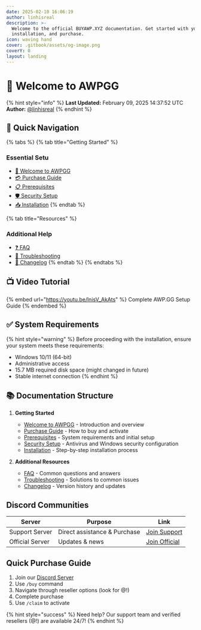 ```yaml
---
date: 2025-02-10 16:06:19
author: linhisreal
description: >-
  Welcome to the official BUYAWP.XYZ documentation. Get started with your setup,
  installation, and purchase.
icon: waving hand
cover: .gitbook/assets/og-image.png
coverY: 0
layout: landing
---
```


# 👋 Welcome to AWPGG

{% hint style="info" %}
**Last Updated:** February 09, 2025 14:37:52 UTC\
**Author:** [@linhisreal](https://github.com/linhisreal)
{% endhint %}

## 🎯 Quick Navigation

{% tabs %}
{% tab title="Getting Started" %}

### Essential Setu

* [👋 Welcome to AWPGG](README.md)
* [💳 Purchase Guide](docs/purchase/purchase-guide.md)
* [📋 Prerequisites](docs/getting-started/prerequisites.md)
* [🛡️ Security Setup](docs/getting-started/security-setup.md)
* [📥 Installation](docs/getting-started/installation.md)
{% endtab %}

{% tab title="Resources" %}

### Additional Help

* [❓ FAQ](docs/additional-resources/faq.md)
* [🔧 Troubleshooting](docs/additional-resources/troubleshooting.md)
* [📝 Changelog](docs/additional-resources/changelog.md)
{% endtab %}
{% endtabs %}

## 📺 Video Tutorial

{% embed url="https://youtu.be/lnisV_AkAts" %}
Complete AWP.GG Setup Guide
{% endembed %}

## ✅ System Requirements

{% hint style="warning" %}
Before proceeding with the installation, ensure your system meets these requirements:

* Windows 10/11 (64-bit)
* Administrative access
* 15.7 MB required disk space (might changed in future)
* Stable internet connection
{% endhint %}

## 📚 Documentation Structure

1. **Getting Started**
   * [Welcome to AWPGG](README.md) - Introduction and overview
   * [Purchase Guide](docs/purchase/purchase-guide.md) - How to buy and activate
   * [Prerequisites](docs/getting-started/prerequisites.md) - System requirements and initial setup
   * [Security Setup](docs/getting-started/security-setup.md) - Antivirus and Windows security configuration
   * [Installation](docs/getting-started/installation.md) - Step-by-step installation process

2. **Additional Resources**
   * [FAQ](docs/additional-resources/faq.md) - Common questions and answers
   * [Troubleshooting](docs/additional-resources/troubleshooting.md) - Solutions to common issues
   * [Changelog](docs/additional-resources/changelog.md) - Version history and updates

## Discord Communities

| Server          | Purpose                      | Link                                      |
| --------------- | ---------------------------- | ----------------------------------------- |
| Support Server  | Direct assistance & Purchase | [Join Support](https://discord.gg/buyawp) |
| Official Server | Updates & news               | [Join Official](https://discord.gg/awpgg) |

## Quick Purchase Guide

1. Join our [Discord Server](https://discord.gg/buyawp)
2. Use `/buy` command
3. Navigate through reseller options (look for @!)
4. Complete purchase
5. Use `/claim` to activate

{% hint style="success" %}
Need help? Our support team and verified resellers (@!) are available 24/7!
{% endhint %}
